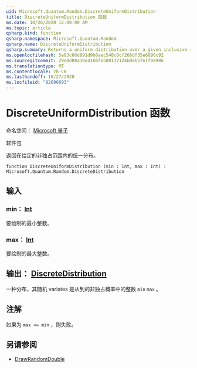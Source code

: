```yaml
---
uid: Microsoft.Quantum.Random.DiscreteUniformDistribution
title: DiscreteUniformDistribution 函数
ms.date: 10/26/2020 12:00:00 AM
ms.topic: article
qsharp.kind: function
qsharp.namespace: Microsoft.Quantum.Random
qsharp.name: DiscreteUniformDistribution
qsharp.summary: Returns a uniform distribution over a given inclusive range.
ms.openlocfilehash: 5e93c66d891d9b6aec548c0cf266df35e6090c92
ms.sourcegitcommit: 29e0d88a30e4166fa580132124b0eb57e1f0e986
ms.translationtype: MT
ms.contentlocale: zh-CN
ms.lasthandoff: 10/27/2020
ms.locfileid: "92696693"
---
```

# <a name="discreteuniformdistribution-function"></a>DiscreteUniformDistribution 函数

命名空间： [Microsoft 量子](xref:Microsoft.Quantum.Random)

软件包 [](https://nuget.org/packages/)


返回在给定的非独占范围内的统一分布。

```qsharp
function DiscreteUniformDistribution (min : Int, max : Int) : Microsoft.Quantum.Random.DiscreteDistribution
```


## <a name="input"></a>输入

### <a name="min--int"></a>min： [Int](xref:microsoft.quantum.lang-ref.int)

要绘制的最小整数。


### <a name="max--int"></a>max： [Int](xref:microsoft.quantum.lang-ref.int)

要绘制的最大整数。



## <a name="output--discretedistribution"></a>输出： [DiscreteDistribution](xref:Microsoft.Quantum.Random.DiscreteDistribution)

一种分布，其随机 variates 是从到的非独占概率中的整数 `min` `max` 。

## <a name="remarks"></a>注解

如果为 `max <= min` ，则失败。

## <a name="see-also"></a>另请参阅

- [DrawRandomDouble](xref:Microsoft.Quantum.DrawRandomDouble)